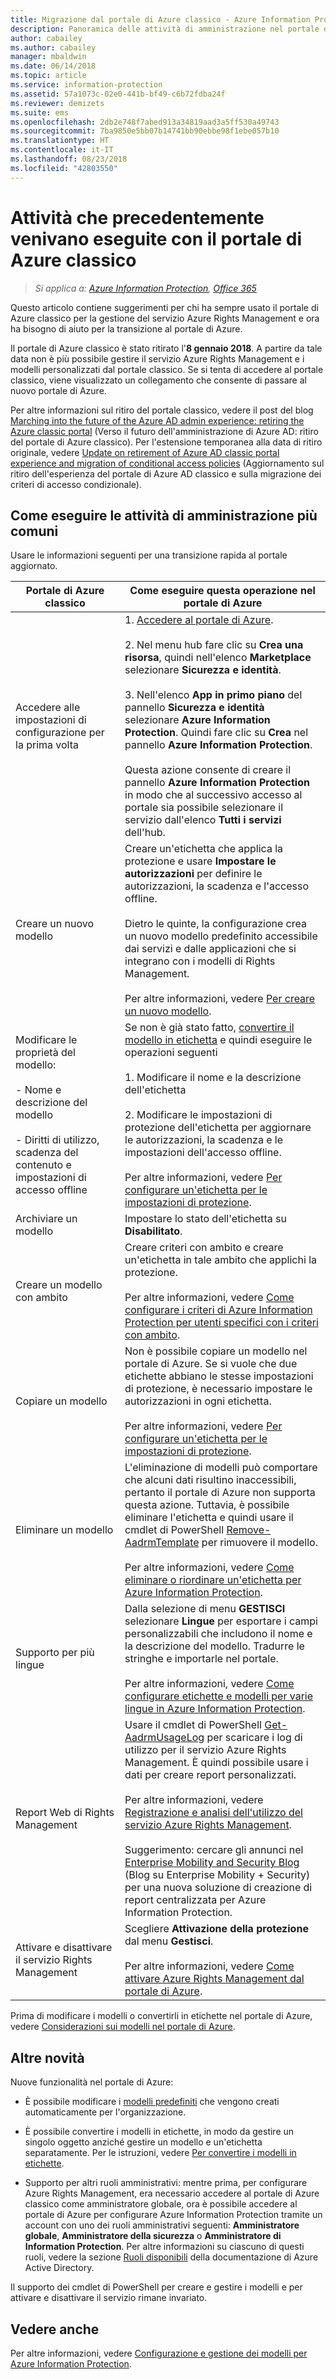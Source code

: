 ```yaml
---
title: Migrazione dal portale di Azure classico - Azure Information Protection
description: Panoramica delle attività di amministrazione nel portale di Azure che venivano precedentemente eseguite nel portale di Azure classico
author: cabailey
ms.author: cabailey
manager: mbaldwin
ms.date: 06/14/2018
ms.topic: article
ms.service: information-protection
ms.assetid: 57a1073c-02e0-441b-bf49-c6b72fdba24f
ms.reviewer: demizets
ms.suite: ems
ms.openlocfilehash: 2db2e748f7abed913a34819aad3a5ff530a49743
ms.sourcegitcommit: 7ba9850e5bb07b14741bb90ebbe98f1ebe057b10
ms.translationtype: HT
ms.contentlocale: it-IT
ms.lasthandoff: 08/23/2018
ms.locfileid: "42803550"
---
```

# <a name="tasks-that-you-used-to-do-with-the-azure-classic-portal"></a>Attività che precedentemente venivano eseguite con il portale di Azure classico

>*Si applica a: [Azure Information Protection](https://azure.microsoft.com/pricing/details/information-protection), [Office 365](http://download.microsoft.com/download/E/C/F/ECF42E71-4EC0-48FF-AA00-577AC14D5B5C/Azure_Information_Protection_licensing_datasheet_EN-US.pdf)*

Questo articolo contiene suggerimenti per chi ha sempre usato il portale di Azure classico per la gestione del servizio Azure Rights Management e ora ha bisogno di aiuto per la transizione al portale di Azure.

Il portale di Azure classico è stato ritirato l'**8 gennaio 2018**. A partire da tale data non è più possibile gestire il servizio Azure Rights Management e i modelli personalizzati dal portale classico. Se si tenta di accedere al portale classico, viene visualizzato un collegamento che consente di passare al nuovo portale di Azure.

Per altre informazioni sul ritiro del portale classico, vedere il post del blog [Marching into the future of the Azure AD admin experience: retiring the Azure classic portal](https://cloudblogs.microsoft.com/enterprisemobility/2017/09/18/marching-into-the-future-of-the-azure-ad-admin-experience-retiring-the-azure-classic-portal/) (Verso il futuro dell'amministrazione di Azure AD: ritiro del portale di Azure classico). Per l'estensione temporanea alla data di ritiro originale, vedere [Update on retirement of Azure AD classic portal experience and migration of conditional access policies](https://cloudblogs.microsoft.com/enterprisemobility/2017/11/29/update-on-retirement-of-azure-ad-classic-portal-experience-and-migration-of-conditional-access-policies/) (Aggiornamento sul ritiro dell'esperienza del portale di Azure AD classico e sulla migrazione dei criteri di accesso condizionale).

## <a name="how-to-do-your-familiar-admin-tasks"></a>Come eseguire le attività di amministrazione più comuni

Usare le informazioni seguenti per una transizione rapida al portale aggiornato.

|Portale di Azure classico|Come eseguire questa operazione nel portale di Azure
|-----------|--------------------|
|Accedere alle impostazioni di configurazione per la prima volta|1. [Accedere al portale di Azure](configure-policy.md#signing-in-to-the-azure-portal).<br /><br />2. Nel menu hub fare clic su **Crea una risorsa**, quindi nell'elenco **Marketplace** selezionare **Sicurezza e identità**.<br /><br />3. Nell'elenco **App in primo piano** del pannello **Sicurezza e identità** selezionare **Azure Information Protection**. Quindi fare clic su **Crea** nel pannello **Azure Information Protection**.<br /><br />Questa azione consente di creare il pannello **Azure Information Protection** in modo che al successivo accesso al portale sia possibile selezionare il servizio dall'elenco **Tutti i servizi** dell'hub.
|Creare un nuovo modello|Creare un'etichetta che applica la protezione e usare **Impostare le autorizzazioni** per definire le autorizzazioni, la scadenza e l'accesso offline. <br /><br />Dietro le quinte, la configurazione crea un nuovo modello predefinito accessibile dai servizi e dalle applicazioni che si integrano con i modelli di Rights Management.<br /><br />Per altre informazioni, vedere [Per creare un nuovo modello](configure-policy-templates.md#to-create-a-new-template).
|Modificare le proprietà del modello: <br /><br />- Nome e descrizione del modello<br /><br />- Diritti di utilizzo, scadenza del contenuto e impostazioni di accesso offline|Se non è già stato fatto, [convertire il modello in etichetta](configure-policy-templates.md#to-convert-templates-to-labels) e quindi eseguire le operazioni seguenti<br /><br />1. Modificare il nome e la descrizione dell'etichetta<br /><br />2. Modificare le impostazioni di protezione dell'etichetta per aggiornare le autorizzazioni, la scadenza e le impostazioni dell'accesso offline.<br /><br />Per altre informazioni, vedere [Per configurare un'etichetta per le impostazioni di protezione](configure-policy-protection.md#to-configure-a-label-for-protection-settings).
|Archiviare un modello|Impostare lo stato dell'etichetta su **Disabilitato**.
|Creare un modello con ambito|Creare criteri con ambito e creare un'etichetta in tale ambito che applichi la protezione. <br /><br />Per altre informazioni, vedere [Come configurare i criteri di Azure Information Protection per utenti specifici con i criteri con ambito](configure-policy-scope.md).
|Copiare un modello|Non è possibile copiare un modello nel portale di Azure. Se si vuole che due etichette abbiano le stesse impostazioni di protezione, è necessario impostare le autorizzazioni in ogni etichetta. <br /><br />Per altre informazioni, vedere [Per configurare un'etichetta per le impostazioni di protezione](configure-policy-protection.md#to-configure-a-label-for-protection-settings).
|Eliminare un modello|L'eliminazione di modelli può comportare che alcuni dati risultino inaccessibili, pertanto il portale di Azure non supporta questa azione. Tuttavia, è possibile eliminare l'etichetta e quindi usare il cmdlet di PowerShell [Remove-AadrmTemplate](/powershell/module/aadrm/remove-aadrmtemplate) per rimuovere il modello. <br /><br />Per altre informazioni, vedere [Come eliminare o riordinare un'etichetta per Azure Information Protection](configure-policy-delete-reorder.md).
|Supporto per più lingue|Dalla selezione di menu **GESTISCI** selezionare **Lingue** per esportare i campi personalizzabili che includono il nome e la descrizione del modello. Tradurre le stringhe e importarle nel portale. <br /><br />Per altre informazioni, vedere [Come configurare etichette e modelli per varie lingue in Azure Information Protection](configure-policy-languages.md).
|Report Web di Rights Management|Usare il cmdlet di PowerShell [Get-AadrmUsageLog](/powershell/module/aadrm/Get-AadrmUsageLog) per scaricare i log di utilizzo per il servizio Azure Rights Management. È quindi possibile usare i dati per creare report personalizzati. <br /><br />Per altre informazioni, vedere [Registrazione e analisi dell'utilizzo del servizio Azure Rights Management](log-analyze-usage.md).<br /><br />Suggerimento: cercare gli annunci nel [Enterprise Mobility and Security Blog](https://cloudblogs.microsoft.com/enterprisemobility/?product=azure-information-protection) (Blog su Enterprise Mobility + Security) per una nuova soluzione di creazione di report centralizzata per Azure Information Protection.
|Attivare e disattivare il servizio Rights Management|Scegliere **Attivazione della protezione** dal menu **Gestisci**.<br /><br />Per altre informazioni, vedere [Come attivare Azure Rights Management dal portale di Azure](activate-azure.md).

Prima di modificare i modelli o convertirli in etichette nel portale di Azure, vedere [Considerazioni sui modelli nel portale di Azure](configure-policy-templates.md#considerations-for-templates-in-the-azure-portal).


## <a name="what-else-has-changed"></a>Altre novità

Nuove funzionalità nel portale di Azure:

- È possibile modificare i [modelli predefiniti](configure-policy-templates.md#default-templates) che vengono creati automaticamente per l'organizzazione.

- È possibile convertire i modelli in etichette, in modo da gestire un singolo oggetto anziché gestire un modello e un'etichetta separatamente. Per le istruzioni, vedere [Per convertire i modelli in etichette](configure-policy-templates.md#to-convert-templates-to-labels).

- Supporto per altri ruoli amministrativi: mentre prima, per configurare Azure Rights Management, era necessario accedere al portale di Azure classico come amministratore globale, ora è possibile accedere al portale di Azure per configurare Azure Information Protection tramite un account con uno dei ruoli amministrativi seguenti: **Amministratore globale**, **Amministratore della sicurezza** o **Amministratore di Information Protection**. Per altre informazioni su ciascuno di questi ruoli, vedere la sezione [Ruoli disponibili](/azure/active-directory/active-directory-assign-admin-roles-azure-portal#available-roles) della documentazione di Azure Active Directory.

Il supporto dei cmdlet di PowerShell per creare e gestire i modelli e per attivare e disattivare il servizio rimane invariato.

## <a name="see-also"></a>Vedere anche
Per altre informazioni, vedere [Configurazione e gestione dei modelli per Azure Information Protection](configure-policy-templates.md).

